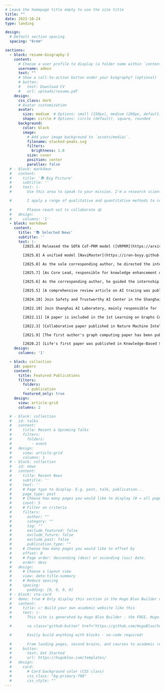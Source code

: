 ```yaml
---
# Leave the homepage title empty to use the site title
title: ""
date: 2022-10-24
type: landing

design:
  # Default section spacing
  spacing: "6rem"

sections:
  - block: resume-biography-3
    content:
      # Choose a user profile to display (a folder name within `content/authors/`)
      username: admin
      text: ""
      # Show a call-to-action button under your biography? (optional)
      # button:
      #   text: Download CV
      #   url: uploads/resume.pdf
    design:
      css_class: dark
      # Avatar customization
      avatar:
        size: medium  # Options: small (150px), medium (200px, default), large (320px), xl (400px), xxl (500px)
        shape: circle # Options: circle (default), square, rounded
      background:
        color: black
        image:
          # Add your image background to `assets/media/`.
          filename: stacked-peaks.svg
          filters:
            brightness: 1.0
          size: cover
          position: center
          parallax: false
  # - block: markdown
  #   content:
  #     title: '📚 Big Picture'
  #     subtitle: ''
  #     text: |-
  #       Use this area to speak to your mission. I'm a research scientist in the Moonshot team at DeepMind. I blog about machine learning, deep learning, and moonshots.

  #       I apply a range of qualitative and quantitative methods to comprehensively investigate the role of science and technology in the economy.
        
  #       Please reach out to collaborate 😃
  #   design:
  #     columns: '1'
  - block: markdown
    content:
      title: '📚 Selected News'
      subtitle: ''
      text: |-
        [2025.8] Released the SOTA CoT-PRM model ([VRPRM](https://arxiv.org/abs/2508.03556)), achieving Test-time Scaling effect of Best-of-N approaching the theoretical limit value Pass@K, surpassing the SOTA model by 118% with only 1/8 of traning data.

        [2025.8] A unified model [NaviMaster](https://iron-boyy.github.io/navimaster/) has been released that can operate both the digital GUI interface and real-world navigation simultaneously.

        [2025.8] As the sole corresponding author, he directed the internship student to submit a paper, which was published in EMNLP2025 Oral. The main research focuses on the impact of "Uncertainty" on the reasoning RL training process.

        [2025.7] [As Core Lead, responsible for knowledge enhancement of SafeWork-R1 and "Deliberation Mode" related modules, the relevant results are published at WAIC2025.](https://arxiv.org/pdf/2507.18576)

        [2025.6] As the corresponding author, he guided the internship student to submit a paper, which was included in ICCV 2025. The relevant achievements have refreshed the SOTA of multi-modal retrieval, and it can provide the function of precise memory retrieval for embodied AI with 500,000 frames.[demo](https://bwliu01.github.io/IDMR/)

        [2025.5] [A comprehensive review article on AI tracing was published in Artificial Intelligence Review, spanning 60 pages and comprising 20,000 words.](https://link.springer.com/article/10.1007/s10462-025-11222-w)

        [2024.10] Join Safety and Trustworthy AI Center in the Shanghai AI Laboratory, responsible for knowledge enhancement for LLMs.

        [2022.10] Join Shanghai AI Laboratory, mainly responsible for  AI security evaluation systems and multi-agent simulation platforms.

        [2022.11] [A paper is included in the 1st Learning on Graphs Conference, mainly studying the evolution issue of dynamic graphs.](https://proceedings.mlr.press/v198/wang22c.html)

        [2022.3] [Collaborative paper published in Nature Machine Intelligence.](https://www.nature.com/articles/s42256-022-00459-7)

        [2021.9] [The first author's graph computing paper has been published in SIGMOD 2021 Oral, which is the result of an internship at Ant Group.](https://dl.acm.org/doi/abs/10.1145/3448016.3457564)

        [2020.2] [Life's first paper was published in Knowledge-Based Systems](https://www.sciencedirect.com/science/article/abs/pii/S0950705119305283)
    design:
      columns: '1' 

  - block: collection
    id: papers
    content:
      title: Featured Publications
      filters:
        folders:
          - publication
        featured_only: true
    design:
      view: article-grid
      columns: 2

  # - block: collection
  #   id: talks
  #   content:
  #     title: Recent & Upcoming Talks
  #     filters:
  #       folders:
  #         - event
  #   design:
  #     view: article-grid
  #     columns: 1
  # - block: collection
  #   id: news
  #   content:
  #     title: Recent News
  #     subtitle: ''
  #     text: ''
  #     # Page type to display. E.g. post, talk, publication...
  #     page_type: post
  #     # Choose how many pages you would like to display (0 = all pages)
  #     count: 5
  #     # Filter on criteria
  #     filters:
  #       author: ""
  #       category: ""
  #       tag: ""
  #       exclude_featured: false
  #       exclude_future: false
  #       exclude_past: false
  #       publication_type: ""
  #     # Choose how many pages you would like to offset by
  #     offset: 0
  #     # Page order: descending (desc) or ascending (asc) date.
  #     order: desc
  #   design:
  #     # Choose a layout view
  #     view: date-title-summary
  #     # Reduce spacing
  #     spacing:
  #       padding: [0, 0, 0, 0]
  # - block: cta-card
  #   demo: true # Only display this section in the Hugo Blox Builder demo site
  #   content:
  #     title: 👉 Build your own academic website like this
  #     text: |-
  #       This site is generated by Hugo Blox Builder - the FREE, Hugo-based open source website builder trusted by 250,000+ academics like you.

  #       <a class="github-button" href="https://github.com/HugoBlox/hugo-blox-builder" data-color-scheme="no-preference: light; light: light; dark: dark;" data-icon="octicon-star" data-size="large" data-show-count="true" aria-label="Star HugoBlox/hugo-blox-builder on GitHub">Star</a>

  #       Easily build anything with blocks - no-code required!
        
  #       From landing pages, second brains, and courses to academic resumés, conferences, and tech blogs.
  #     button:
  #       text: Get Started
  #       url: https://hugoblox.com/templates/
  #   design:
  #     card:
  #       # Card background color (CSS class)
  #       css_class: "bg-primary-700"
  #       css_style: ""
---
```

